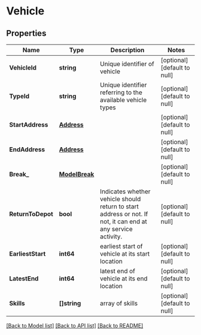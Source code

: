 # Vehicle

## Properties
Name | Type | Description | Notes
------------ | ------------- | ------------- | -------------
**VehicleId** | **string** | Unique identifier of vehicle | [optional] [default to null]
**TypeId** | **string** | Unique identifier referring to the available vehicle types | [optional] [default to null]
**StartAddress** | [**Address**](Address.md) |  | [optional] [default to null]
**EndAddress** | [**Address**](Address.md) |  | [optional] [default to null]
**Break_** | [**ModelBreak**](Break.md) |  | [optional] [default to null]
**ReturnToDepot** | **bool** | Indicates whether vehicle should return to start address or not. If not, it can end at any service activity. | [optional] [default to null]
**EarliestStart** | **int64** | earliest start of vehicle at its start location | [optional] [default to null]
**LatestEnd** | **int64** | latest end of vehicle at its end location | [optional] [default to null]
**Skills** | **[]string** | array of skills | [optional] [default to null]

[[Back to Model list]](../README.md#documentation-for-models) [[Back to API list]](../README.md#documentation-for-api-endpoints) [[Back to README]](../README.md)


